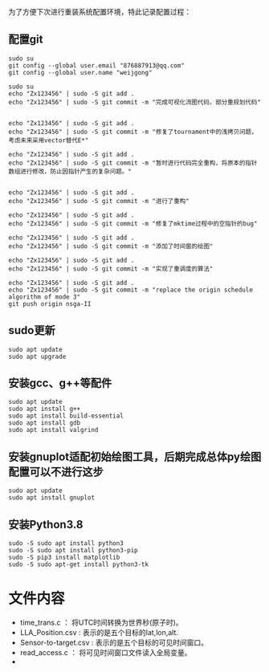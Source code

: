 <!--
 * @Author: gongweijing 876887913@qq.com
 * @Date: 2023-12-02 00:52:44
 * @LastEditors: gongweijing 876887913@qq.com
 * @LastEditTime: 2023-12-03 00:15:23
 * @FilePath: /root/genetic/sat_algorithm/readme.md
 * @Description: 这是默认设置,请设置`customMade`, 打开koroFileHeader查看配置 进行设置: https://github.com/OBKoro1/koro1FileHeader/wiki/%E9%85%8D%E7%BD%AE
-->

为了方便下次进行重装系统配置环境，特此记录配置过程：
## 配置git
```
sudo su
git config --global user.email "876887913@qq.com"
git config --global user.name "weijgong"

sudo su
echo "Zx123456" | sudo -S git add .
echo "Zx123456" | sudo -S git commit -m "完成可视化流图代码，部分重规划代码"


echo "Zx123456" | sudo -S git add .
echo "Zx123456" | sudo -S git commit -m "修复了tournament中的浅拷贝问题，考虑未来采用vector替代E*"

echo "Zx123456" | sudo -S git add .
echo "Zx123456" | sudo -S git commit -m "暂时进行代码完全重构，将原本的指针数组进行修改，防止因指针产生的复杂问题。"


echo "Zx123456" | sudo -S git add .
echo "Zx123456" | sudo -S git commit -m "进行了重构"

echo "Zx123456" | sudo -S git add .
echo "Zx123456" | sudo -S git commit -m "修复了mktime过程中的空指针的bug"

echo "Zx123456" | sudo -S git add .
echo "Zx123456" | sudo -S git commit -m "添加了时间窗的绘图"

echo "Zx123456" | sudo -S git add .
echo "Zx123456" | sudo -S git commit -m "实现了重调度的算法"

echo "Zx123456" | sudo -S git add .
echo "Zx123456" | sudo -S git commit -m "replace the origin schedule algorithm of mode 3"
git push origin nsga-II
```

## sudo更新
```
sudo apt update
sudo apt upgrade
```

## 安装gcc、g++等配件
```
sudo apt update
sudo apt install g++
sudo apt install build-essential
sudo apt install gdb
sudo apt install valgrind
```
## 安装gnuplot适配初始绘图工具，后期完成总体py绘图配置可以不进行这步
```
sudo apt update
sudo apt install gnuplot
```
## 安装Python3.8
```
sudo -S sudo apt install python3
sudo -S sudo apt install python3-pip
sudo -S pip3 install matplotlib
sudo -S sudo apt-get install python3-tk
```

# 文件内容
- time_trans.c ： 将UTC时间转换为世界秒(原子时)。
- LLA_Position.csv : 表示的是五个目标的lat,lon,alt.
- Sensor-to-target.csv : 表示的是五个目标的可见时间窗口。
- read_access.c ： 将可见时间窗口文件读入全局变量。
- 
